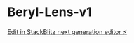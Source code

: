 # Beryl-Lens-v1

[Edit in StackBlitz next generation editor ⚡️](https://stackblitz.com/~/github.com/TJLSUDAD/Beryl-Lens-v1)